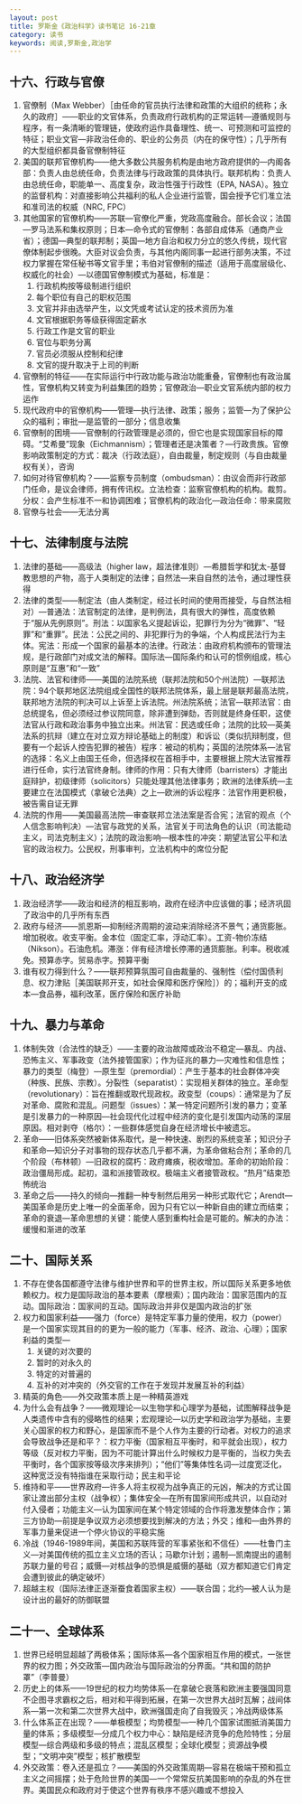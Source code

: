 ```yaml
---
layout: post
title: 罗斯金《政治科学》读书笔记 16-21章
category: 读书
keywords: 阅读,罗斯金,政治学
---
```


## 十六、行政与官僚

1. 官僚制（Max Webber）［由任命的官员执行法律和政策的大组织的统称；永久的政府］——职业的文官体系，负责政府行政机构的正常运转—遵循规则与程序，有一条清晰的管理链，使政府运作具备理性、统一、可预测和可监控的特征；职业文官—非政治任命的、职业的公务员（内在的保守性）；几乎所有的大型组织都具备官僚制特征
2. 美国的联邦官僚机构——绝大多数公共服务机构是由地方政府提供的—内阁各部：负责人由总统任命，负责法律与行政政策的具体执行。联邦机构：负责人由总统任命，职能单一、高度复杂，政治性强于行政性（EPA, NASA）。独立的监督机构：对直接影响公共福利的私人企业进行监管，国会授予它们准立法和准司法的权威（NRC, FPC）
3. 其他国家的官僚机构——苏联—官僚化严重，党政高度融合。部长会议；法国—罗马法系和集权原则；日本—命令式的官僚制：各部自成体系（通商产业省）；德国—典型的联邦制；英国—地方自治和权力分立的悠久传统，现代官僚体制起步很晚。大臣对议会负责，与其他内阁同事一起进行部务决策，不过权力掌握在常任秘书等文官手里；韦伯对官僚制的描述（适用于高度层级化、权威化的社会）—以德国官僚制模式为基础，标准是：
    1. 行政机构按等级制进行组织
    2. 每个职位有自己的职权范围
    3. 文官并非由选举产生，以文凭或考试认定的技术资历为准
    4. 文官根据职务等级获得固定薪水
    5. 行政工作是文官的职业
    6. 官位与职务分离
    7. 官员必须服从控制和纪律
    8. 文官的提升取决于上司的判断
4. 官僚制的特征——在实际运行中行政功能与政治功能重叠，官僚制也有政治属性，官僚机构又转变为利益集团的趋势；官僚政治—职业文官系统内部的权力运作
5. 现代政府中的官僚机构——管理—执行法律、政策；服务；监管—为了保护公众的福利；审批—是监管的一部分；信息收集
6. 官僚制的困境——官僚制的行政管理是必须的，但它也是实现国家目标的障碍。“艾希曼”现象（Eichmannism）；管理者还是决策者？—行政贵族。官僚影响政策制定的方式：裁决（行政法庭），自由裁量，制定规则（与自由裁量权有关），咨询
7. 如何对待官僚机构？——监察专员制度（ombudsman）：由议会而非行政部门任命，是议会律师，拥有传讯权。立法检查：监察官僚机构的机构。裁剪。分权：会产生标准不一和协调困难；官僚机构的政治化—政治任命：带来腐败
8. 官僚与社会——无法分离

## 十七、法律制度与法院

1. 法律的基础——高级法（higher law，超法律准则）—希腊哲学和犹太-基督教思想的产物，高于人类制定的法律；自然法—来自自然的法令，通过理性获得
2. 法律的类型——制定法（由人类制定，经过长时间的使用而接受，与自然法相对）—普通法：法官制定的法律，是判例法，具有很大的弹性，高度依赖于“服从先例原则”。刑法：以国家名义提起诉讼，犯罪行为分为“微罪”、“轻罪”和“重罪”。民法：公民之间的、非犯罪行为的争端，个人构成民法行为主体。宪法：形成一个国家的最基本的法律。行政法：由政府机构颁布的管理法规，是行政部门对成文法的解释。国际法—国际条约和认可的惯例组成，核心原则是“互惠”和“一致”
3. 法院、法官和律师——美国的法院系统（联邦法院和50个州法院）—联邦法院：94个联邦地区法院组成全国性的联邦法院体系，最上层是联邦最高法院，联邦地方法院的判决可以上诉至上诉法院。州法院系统；法官—联邦法官：由总统提名，但必须经过参议院同意，除非遭到弹劾，否则就是终身任职，这使法官从行政和政治事务中独立出来。州法官：民选或任命；法院的比较—英美法系的抗辩（建立在对立双方辩论基础上的制度）和诉讼（类似抗辩制度，但要有一个起诉人控告犯罪的被告）程序：被动的机构；英国的法院体系—法官的选择：名义上由国王任命，但选择权在首相手中，主要根据上院大法官推荐进行任命，实行法官终身制。律师的作用：只有大律师（barristers）才能出庭辩护，初级律师（solicitors）只能处理其他法律事务；欧洲的法律系统—主要建立在法国模式（拿破仑法典）之上—欧洲的诉讼程序：法官作用更积极，被告需自证无罪
4. 法院的作用——美国最高法院—审查联邦立法法案是否合宪；法官的观点（个人信念影响判决）—法官与政党的关系，法官关于司法角色的认识（司法能动主义，司法克制主义）；法院的政治影响—根本性的冲突：期望法官公平和法官的政治权力。公民权，刑事审判，立法机构中的席位分配

## 十八、政治经济学

1. 政治经济学——政治和经济的相互影响，政府在经济中应该做的事；经济巩固了政治中的几乎所有东西
2. 政府与经济——凯恩斯—抑制经济周期的波动来消除经济不景气；通货膨胀。增加税收。收支平衡。金本位（固定汇率，浮动汇率）。工资-物价冻结（Nikson）。石油危机。滞涨：伴有经济增长停滞的通货膨胀。利率。税收减免。预算赤字。贸易赤字。预算平衡
3. 谁有权力得到什么？——联邦预算氛围可自由裁量的、强制性（偿付国债利息、权力津贴［美国联邦开支，如社会保障和医疗保险］）的；福利开支的成本—食品券，福利改革，医疗保险和医疗补助

## 十九、暴力与革命

1. 体制失效（合法性的缺乏）——主要的政治故障或政治不稳定—暴乱、内战、恐怖主义、军事政变（法外接管国家）；作为征兆的暴力—灾难性和信息性；暴力的类型（梅登）—原生型（premordial）：产生于基本的社会群体冲突（种族、民族、宗教）。分裂性（separatist）：实现相关群体的独立。革命型（revolutionary）：旨在推翻或取代现政权。政变型（coups）：通常是为了反对革命、腐败和混乱。问题型（issues）：某一特定问题所引发的暴力；变革是引发暴力的一种原因—社会现代化过程中经济的变化是引发国内动荡的深层原因。相对剥夺（格尔）：一些群体感觉自身在经济增长中被遗忘。
2. 革命——旧体系突然被新体系取代，是一种快速、剧烈的系统变革；知识分子和革命—知识分子对事物的现存状态几乎都不满，为革命做粘合剂；革命的几个阶段（布林顿）—旧政权的腐朽：政府瘫痪，税收增加。革命的初始阶段：政治僵局形成。起初，温和派接管政权。极端主义者接管政权。“热月”结束恐怖统治
3. 革命之后——持久的倾向—推翻一种专制然后用另一种形式取代它；Arendt—美国革命是历史上唯一的全面革命，因为只有它以一种新自由的建立而结束；革命的衰退—革命思想的关键：能使人感到重构社会是可能的。解决的办法：缓慢和渐进的改革

## 二十、国际关系

1. 不存在使各国都遵守法律与维护世界和平的世界主权，所以国际关系更多地依赖权力。权力是国际政治的基本要素（摩根索）；国内政治：国家范围内的互动。国际政治：国家间的互动。国际政治并非仅是国内政治的扩张
2. 权力和国家利益——强力（force）是特定军事力量的使用，权力（power）是一个国家实现其目的的更为一般的能力（军事、经济、政治、心理）；国家利益的类型—
    1. 关键的对次要的
    2. 暂时的对永久的
    3. 特定的对普遍的
    4. 互补的对冲突的（外交官的工作在于发现并发展互补的利益）
3. 精英的角色——外交政策本质上是一种精英游戏
4. 为什么会有战争？——微观理论—以生物学和心理学为基础，试图解释战争是人类遗传中含有的侵略性的结果；宏观理论—以历史学和政治学为基础，主要关心国家的权力和野心，是国家而不是个人作为主要的行动者。对权力的追求会导致战争还是和平？：权力平衡（国家相互平衡时，和平就会出现），权力等级（反对权力平衡，因为不可能计算出什么时候权力是平衡的，当权力失去平衡时，各个国家按等级次序来排列）；“他们”等集体性名词—过度宽泛化，这种宽泛没有特指谁在采取行动；民主和平论
5. 维持和平——世界政府—许多人将主权视为战争真正的元凶，解决的方式让国家让渡出部分主权（战争权）；集体安全—在所有国家间形成共识，以自动对付入侵者；功能主义—认为国家间在某个特定领域的合作将激发整体合作；第三方协助—前提是争议双方必须想要找到解决的方法；外交；维和—由外界的军事力量来促进一个停火协议的平稳实施
6. 冷战（1946-1989年间，美国和苏联阵营的军事紧张和不信任）——杜鲁门主义—对美国传统的孤立主义立场的否认；马歇尔计划；遏制—凯南提出的遏制苏联力量的号召；威慑—对核战争的恐惧是威慑的基础（双方都知道它们肯定会遭到彼此的确定破坏）
7. 超越主权（国际法律正逐渐蚕食着国家主权）——联合国；北约—被人认为是设计出的最好的防御联盟

## 二十一、全球体系

1. 世界已经明显超越了两极体系；国际体系—各个国家相互作用的模式，一张世界的权力图；外交政策—国内政治与国际政治的分界面。“共和国的防护罩”（李普曼）
2. 历史上的体系——19世纪的权力均势体系—在拿破仑衰落和欧洲主要强国同意不企图寻求霸权之后，相对和平得到拓展，在第一次世界大战时瓦解；战间体系—第一次和第二次世界大战中，欧洲强国走向了自我毁灭；冷战两级体系
3. 什么体系正在出现？——单极模型；均势模型—一种几个国家试图抵消美国力量的体系；多级模型—分成几个权力中心：缺陷是经济竞争的危险特性；分层模型—综合两级和多级的特点；混乱区模型；全球化模型；资源战争模型；“文明冲突”模型；核扩散模型
4. 外交政策：卷入还是孤立？——美国的外交政策周期—容易在极端干预和孤立主义之间摇摆；处于危险世界的美国—一个常常反抗美国影响的杂乱的外在世界。美国民众和政府对于使这个世界有秩序不感兴趣或不想投入